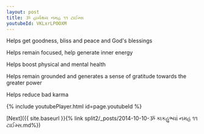 ```yaml
---
layout: post
title: ૐ હાર્યક્ષય નમહ ૧૧ ટાઈમ્સ
youtubeId: VKLxrLPOOXM
---
```

 
 
Helps get goodness, bliss and peace and God's blessings
 
Helps remain focused, help generate inner energy 
 
Helps boost physical and mental health 
 
Helps remain grounded and generates a sense of gratitude towards the greater power 
 
Helps reduce bad karma
 
 
 
 


{% include youtubePlayer.html id=page.youtubeId %}
 
[Next]({{ site.baseurl }}{% link  split2/_posts/2014-10-10-ૐ કાકહુભ્યાં નમહ ૧૧ ટાઈમ્સ.md%})
 
